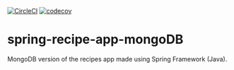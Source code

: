 [![CircleCI](https://circleci.com/gh/lucian-augusto/spring-recipe-app-mongodb.svg?style=shield)](https://circleci.com/gh/lucian-augusto/spring-recipe-app-mongodb) [![codecov](https://codecov.io/gh/lucian-augusto/spring-recipe-app-mongodb/branch/master/graph/badge.svg?token=DF1UJC4S3F)](https://codecov.io/gh/lucian-augusto/spring-recipe-app-mongodb)

# spring-recipe-app-mongoDB
MongoDB version of the recipes app made using Spring Framework (Java).

